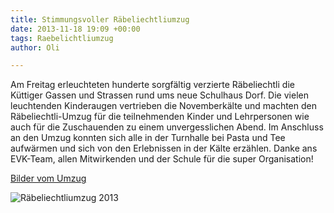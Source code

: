 ```yaml
---
title: Stimmungsvoller Räbeliechtliumzug
date: 2013-11-18 19:09 +00:00
tags: Raebelichtliumzug
author: Oli

---
```


Am Freitag erleuchteten hunderte sorgfältig verzierte Räbeliechtli die Küttiger Gassen und Strassen rund ums neue Schulhaus Dorf. Die vielen leuchtenden Kinderaugen vertrieben die Novemberkälte und machten den Räbeliechtli-Umzug für die teilnehmenden Kinder und Lehrpersonen wie auch für die Zuschauenden zu einem unvergesslichen Abend.
Im Anschluss an den Umzug konnten sich alle in der Turnhalle bei Pasta und Tee aufwärmen und sich von den Erlebnissen in der Kälte erzählen. Danke ans EVK-Team, allen Mitwirkenden und der Schule für die super Organisation!

[Bilder vom Umzug](https://picasaweb.google.com/107133230741464099788/Rabeliechtliumzug2013#slideshow/5947681146818129058 "Räbeliechtliumzug 2013")

![Räbeliechtliumzug 2013](/download/news/Raebeliechtli-2013.jpg)

